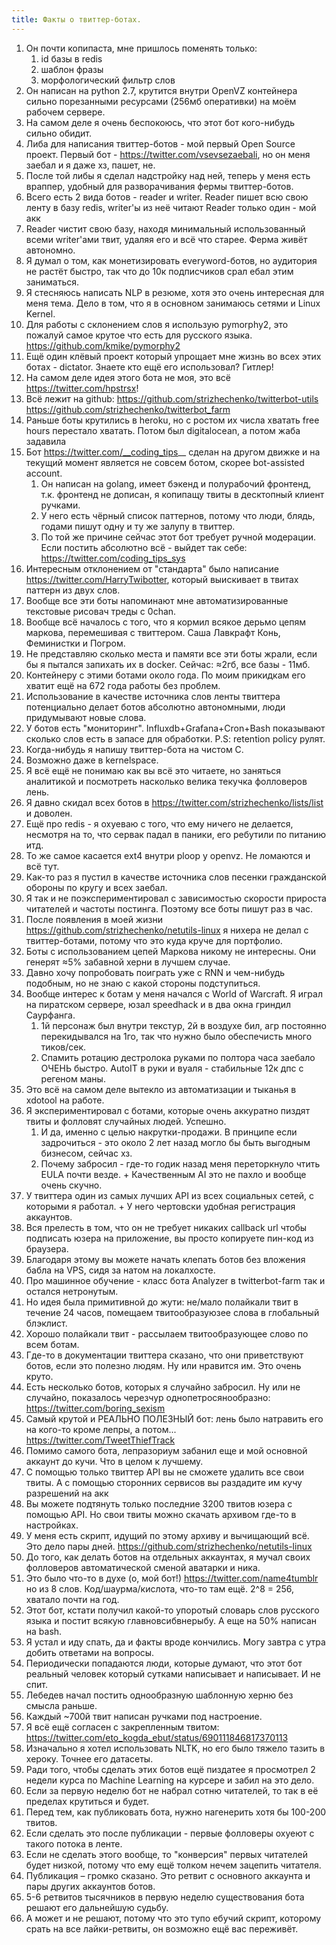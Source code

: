 ```yaml
---
title: Факты о твиттер-ботах.
---
```


1. Он почти копипаста, мне пришлось поменять только:
    1. id базы в redis
    2. шаблон фразы
    3. морфологический фильтр слов
2. Он написан на python 2.7, крутится внутри OpenVZ контейнера сильно порезанными ресурсами (256мб оперативки) на моём рабочем сервере.
3. На самом деле я очень беспокоюсь, что этот бот кого-нибудь сильно обидит.
4. Либа для написания твиттер-ботов - мой первый Open Source проект. Первый бот - https://twitter.com/vsevsezaebali, но он меня заебал и я даже хз, пашет, не.
5. После той либы я сделал надстройку над ней, теперь у меня есть враппер, удобный для разворачивания фермы твиттер-ботов.
6. Всего есть 2 вида ботов - reader и writer. Reader пишет всю свою ленту в базу redis, writer'ы из неё читают
Reader только один - мой акк
7. Reader чистит свою базу, находя минимальный использованный всеми writer'ами твит, удаляя его и всё что старее. Ферма живёт автономно.
8. Я думал о том, как монетизировать everyword-ботов, но аудитория не растёт быстро, так что до 10к подписчиков срал ебал этим заниматься.
9. Я стесняюсь написать NLP в резюме, хотя это очень интересная для меня тема. Дело в том, что я в основном занимаюсь сетями и Linux Kernel.
10. Для работы с склонением слов я использую pymorphy2, это пожалуй самое крутое что есть для русского языка.
https://github.com/kmike/pymorphy2
11. Ещё один клёвый проект который упрощает мне жизнь во всех этих ботах - dictator. Знаете кто ещё его использовал? Гитлер!
12. На самом деле идея этого бота не моя, это всё https://twitter.com/hpstrsx!
13. Всё лежит на github:
https://github.com/strizhechenko/twitterbot-utils
https://github.com/strizhechenko/twitterbot_farm
14. Раньше боты крутились в heroku, но с ростом их числа хватать free hours перестало хватать. Потом был digitalocean, а потом жаба задавила
15. Бот https://twitter.com/__coding_tips__ сделан на другом движке и на текущий момент является не совсем ботом, скорее bot-assisted account.
    1. Он написан на golang, имеет бэкенд и полурабочий фронтенд, т.к. фронтенд не дописан, я копипащу твиты в десктопный клиент ручками.
    2. У него есть чёрный список паттернов, потому что люди, блядь, годами пишут одну и ту же залупу в твиттер.
    3. По той же причине сейчас этот бот требует ручной модерации. Если постить абсолютно всё - выйдет так себе: https://twitter.com/coding_tips_sys
16. Интересным отклонением от "стандарта" было написание https://twitter.com/HarryTwibotter, который выискивает в твитах паттерн из двух слов.
17. Вообще все эти боты напоминают мне автоматизированные текстовые рисовач треды с 0chan.
18. Вообще всё началось с того, что я кормил всякое дерьмо цепям маркова, перемешивая с твиттером. Саша Лавкрафт Конь, Феминистки и Погром.
19. Не представляю сколько места и памяти все эти боты жрали, если бы я пытался запихать их в docker. Сейчас: ≈2гб, все базы - 11мб.
20. Контейнеру с этими ботами около года. По моим прикидкам его хватит ещё на 672 года работы без проблем.
21. Использование в качестве источника слов ленты твиттера потенциально делает ботов абсолютно автономными, люди придумывают новые слова.
22. У ботов есть "мониторинг". Influxdb+Grafana+Cron+Bash показывают сколько слов есть в запасе для обработки.
P.S: retention policy рулят.
23. Когда-нибудь я напишу твиттер-бота на чистом C.
24. Возможно даже в kernelspace.
25. Я всё ещё не понимаю как вы всё это читаете, но заняться аналитикой и посмотреть насколько велика текучка фолловеров лень.
26. Я давно скидал всех ботов в https://twitter.com/strizhechenko/lists/list и доволен.
27. Ещё про redis - я охуеваю с того, что ему ничего не делается, несмотря на то, что сервак падал в паники, его ребутили по питанию итд.
28. То же самое касается ext4 внутри ploop у openvz. Не ломаются и всё тут.
29. Как-то раз я пустил в качестве источника слов песенки гражданской обороны по кругу и всех заебал.
30. Я так и не поэкспериментировал с зависимостью скорости прироста читателей и частоты постинга. Поэтому все боты пишут раз в час.
31. После появления в моей жизни https://github.com/strizhechenko/netutils-linux я нихера не делал с твиттер-ботами, потому что это куда круче для портфолио.
32. Боты с использованием цепей Маркова никому не интересны. Они генерят ≈5% забавной херни в лучшем случае.
33. Давно хочу попробовать поиграть уже с RNN и чем-нибудь подобным, но не знаю с какой стороны подступиться.
34. Вообще интерес к ботам у меня начался с World of Warcraft. Я играл на пиратском сервере, юзал speedhack и в два окна гриндил Саурфанга.
    1. 1й персонаж был внутри текстур, 2й в воздухе бил, агр постоянно перекидывался на 1го, так что нужно было обеспечисть много тиков/сек.
    2. Спамить ротацию дестролока руками по полтора часа заебало ОЧЕНЬ быстро. AutoIT в руки и вуаля - стабильные 12к дпс с регеном маны.
35. Это всё на самом деле вытекло из автоматизации и тыканья в xdotool на работе.
36. Я экспериментировал с ботами, которые очень аккуратно пиздят твиты и фолловят случайных людей. Успешно.
    1. И да, именно с целью накрутки-продажи. В принципе если задрочиться - это около 2 лет назад могло бы быть выгодным бизнесом, сейчас хз.
    2. Почему забросил - где-то годик назад меня переторкнуло чтить EULA почти везде. + Качественным AI это не пахло и вообще очень скучно.
37. У твиттера один из самых лучших API из всех социальных сетей, с которыми я работал. + У него чертовски удобная регистрация аккаунтов.
38. Вся прелесть в том, что он не требует никаких callback url чтобы подписать юзера на приложение, вы просто копируете пин-код из браузера.
39. Благодаря этому вы можете начать клепать ботов без вложения бабла на VPS, сидя за натом на локалхосте.
40. Про машинное обучение - класс бота Analyzer в twitterbot-farm так и остался нетронутым.
41. Но идея была примитивной до жути: не/мало полайкали твит в течение 24 часов, помещаем твитообразуюзее слова в глобальный блэклист.
42. Хорошо полайкали твит - рассылаем твитообразующее слово по всем ботам.
43. Где-то в документации твиттера сказано, что они приветствуют ботов, если это полезно людям. Ну или нравится им. Это очень круто.
44. Есть несколько ботов, которых я случайно забросил. Ну или не случайно, показалось черезчур однопетросянообразно:
https://twitter.com/boring_sexism
45. Самый крутой и РЕАЛЬНО ПОЛЕЗНЫЙ бот: лень было натравить его на кого-то кроме лепры, а потом...
https://twitter.com/TweetThiefTrack
46. Помимо самого бота, лепразориум забанил еще и мой основной аккаунт до кучи. Что в целом к лучшему.
47. С помощью только твиттер API вы не сможете удалить все свои твиты. А с помощью сторонних сервисов вы раздадите им кучу разрешений на акк
48. Вы можете подтянуть только последние 3200 твитов юзера с помощью API. Но свои твиты можно скачать архивом где-то в настройках.
49. У меня есть скрипт, идущий по этому архиву и вычищающий всё. Это дело пары дней. https://github.com/strizhechenko/netutils-linux
50. До того, как делать ботов на отдельных аккаунтах, я мучал своих фолловеров автоматической сменой аватарки и ника.
51. Это было что-то в духе (о, мой бот!) https://twitter.com/name4tumblr но из 8 слов. Код/шаурма/кислота, что-то там ещё. 2^8 = 256, хватало почти на год.
52. Этот бот, кстати получил какой-то упоротый словарь слов русского языка и постит всякую главновсибвнерыбу. А еще на 50% написан на bash.
53. Я устал и иду спать, да и факты вроде кончились. Могу завтра с утра добить ответами на вопросы.
54. Периодически попадаются люди, которые думают, что этот бот реальный человек который сутками написывает и написывает. И не спит.
55. Лебедев начал постить однообразную шаблонную херню без смысла раньше.
56. Каждый ~700й твит написан ручками под настроение.
57. Я всё ещё согласен с закрепленным твитом: https://twitter.com/eto_kogda_ebut/status/690111846817370113
58. Изначально я хотел использовать NLTK, но его было тяжело тазить в хероку. Точнее его датасеты.
59. Ради того, чтобы сделать этих ботов ещё пиздатее я просмотрел 2 недели курса по Machine Learning на курсере и забил на это дело.
60. Если за первую неделю бот не набрал сотню читателей, то так в её пределах крутиться и будет.
61. Перед тем, как публиковать бота, нужно нагенерить хотя бы 100-200 твитов.
62. Если сделать это после публикации - первые фолловеры охуеют с такого потока в ленте.
63. Если не сделать этого вообще, то "конверсия" первых читателей будет низкой, потому что ему ещё толком нечем зацепить читателя.
64. Публикация – громко сказано. Это ретвит с основного аккаунта и пары других аккаунтов ботов.
65. 5-6 ретвитов тысячников в первую неделю существования бота решают его дальнейшую судьбу.
66. А может и не решают, потому что это тупо ебучий скрипт, которому срать на все лайки-ретвиты, он возможно ещё вас переживёт.
